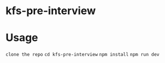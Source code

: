 # kfs-pre-interview

# Usage
```clone the repo```
```cd kfs-pre-interview```
```npm install```
```npm run dev```
